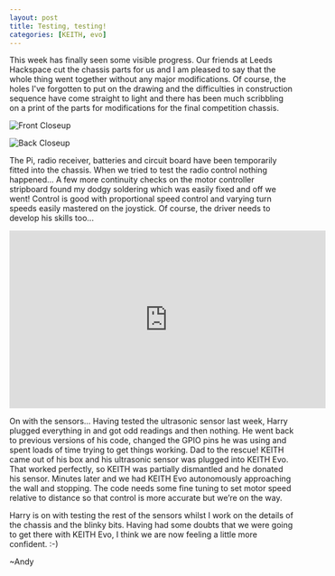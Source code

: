 ```yaml
---
layout: post
title: Testing, testing!
categories: [KEITH, evo]
---
```


This week has finally seen some visible progress. Our friends at Leeds Hackspace cut the chassis parts for us and I am pleased to say that the whole thing went together without any major modifications. Of course, the holes I've forgotten to put on the drawing and the difficulties in construction sequence have come straight to light and there has been much scribbling on a print of the parts for modifications for the final competition chassis.

![Front Closeup](http://keiththerobot.uk/images/Evo-CloseFront.png "Front Closeup")

![Back Closeup](http://keiththerobot.uk/images/Evo-CloseBack.png "Back Closeup")

The Pi, radio receiver, batteries and circuit board have been temporarily fitted into the chassis. When we tried to test the radio control nothing happened... A few more continuity checks on the motor controller stripboard found my dodgy soldering which was easily fixed and off we went! Control is good with proportional speed control and varying turn speeds easily mastered on the joystick. Of course, the driver needs to develop his skills too...

<iframe width="560" height="315" src="https://www.youtube.com/embed/J-gYJQYaLUU" frameborder="0" allowfullscreen></iframe>

On with the sensors... Having tested the ultrasonic sensor last week, Harry plugged everything in and got odd readings and then nothing. He went back to previous versions of his code, changed the GPIO pins he was using and spent loads of time trying to get things working. Dad to the rescue! KEITH came out of his box and his ultrasonic sensor was plugged into KEITH Evo. That worked perfectly, so KEITH was partially dismantled and he donated his sensor. Minutes later and we had KEITH Evo autonomously approaching the wall and stopping. The code needs some fine tuning to set motor speed relative to distance so that control is more accurate but we’re on the way.

Harry is on with testing the rest of the sensors whilst I work on the details of the chassis and the blinky bits. Having had some doubts that we were going to get there with KEITH Evo, I think we are now feeling a little more confident. :-)

~Andy
